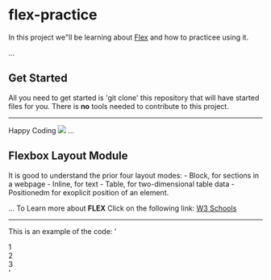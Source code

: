# flex-practice
In this project we"ll be learning about [Flex]() and how to practicee
using it.



...
## Get Started
All you need to get started is 'git clone' this repository that will have started files for you.
There is **no** tools needed to contribute to this project.

---

Happy Coding
![](https://media.giphy.com/media/26tn33aiTi1jkl6H6/giphy.gif)
...
## Flexbox Layout Module
It is good to understand the prior four layout modes:
    - Block, for sections in a webpage
    - Inline, for text
    - Table, for two-dimensional table data
    - Positionedm for exoplicit position of an element.

...
To Learn more about **FLEX** Click on the following link:
[W3 Schools](https://www.example.com)

---

This is an example of the code:
'<div class="flex-container">
  <div>1</div>
  <div>2</div>
  <div>3</div>
</div>'